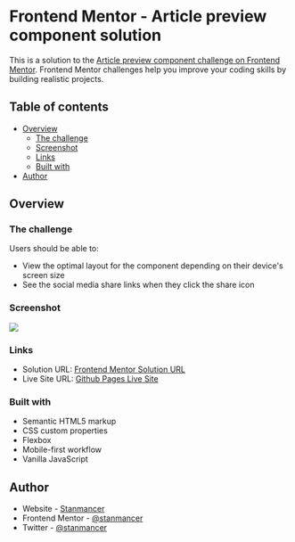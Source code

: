 # Frontend Mentor - Article preview component solution

This is a solution to the [Article preview component challenge on Frontend Mentor](https://www.frontendmentor.io/challenges/article-preview-component-dYBN_pYFT). Frontend Mentor challenges help you improve your coding skills by building realistic projects.

## Table of contents

- [Overview](#overview)
  - [The challenge](#the-challenge)
  - [Screenshot](#screenshot)
  - [Links](#links)
  - [Built with](#built-with)
- [Author](#author)

## Overview

### The challenge

Users should be able to:

- View the optimal layout for the component depending on their device's screen size
- See the social media share links when they click the share icon

### Screenshot

![](./screenshot.jpg)

### Links

- Solution URL: [Frontend Mentor Solution URL](https://your-solution-url.com)
- Live Site URL: [Github Pages Live Site](https://stanmancer.github.io/article-preview-component)

### Built with

- Semantic HTML5 markup
- CSS custom properties
- Flexbox
- Mobile-first workflow
- Vanilla JavaScript

## Author

- Website - [Stanmancer](https://www.your-site.com)
- Frontend Mentor - [@stanmancer](https://www.frontendmentor.io/profile/stanmancer)
- Twitter - [@stanmancer](https://www.twitter.com/stanmancer)
